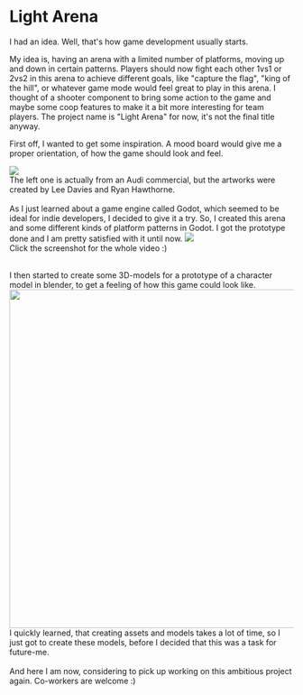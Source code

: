 # Light Arena

I had an idea. Well, that's how game development usually starts.

My idea is, having an arena with a limited number of platforms, moving up and down in certain patterns.
Players should now fight each other 1vs1 or 2vs2 in this arena to achieve different goals,
like "capture the flag", "king of the hill", or whatever game mode would feel great to play in this arena.
I thought of a shooter component to bring some action to the game and maybe some coop features to make it a bit more interesting for team players.
The project name is "Light Arena" for now, it's not the final title anyway.

First off, I wanted to get some inspiration. A mood board would give me a proper orientation, of how the game should look and feel.

<img src="https://user-images.githubusercontent.com/81244784/129901649-64823869-941f-43bf-9d05-7d3161b5b08a.PNG"><br>
The left one is actually from an Audi commercial, but the artworks were created by Lee Davies and Ryan Hawthorne.
<br><br>
As I just learned about a game engine called Godot, which  seemed to be ideal for indie developers, I decided to give it a try.
So, I created this arena and some different kinds of platform patterns in Godot. I got the prototype done and I am pretty satisfied with it until now.
<a href="https://youtu.be/u9E26tT9isU">
  <img src="https://img.youtube.com/vi/u9E26tT9isU/0.jpg">
</a>
<br>
Click the screenshot for the whole video :)
<br><br>

I then started to create some 3D-models for a prototype of a character model in blender, to get a feeling of how this game could look like.<br>
<img src="https://user-images.githubusercontent.com/81244784/129904525-0b773915-8863-46ec-84c6-9a0c62e5ea25.PNG" width="600"><br>
I quickly learned, that creating assets and models takes a lot of time, so I just got to create these models, before I decided that this was a task for future-me.
<br><br>
And here I am now, considering to pick up working on this ambitious project again. Co-workers are welcome :)
